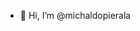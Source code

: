 - 👋 Hi, I’m @michaldopierala


<!---
michaldopierala/michaldopierala is a ✨ special ✨ repository because its `README.md` (this file) appears on your GitHub profile.
You can click the Preview link to take a look at your changes.
--->

